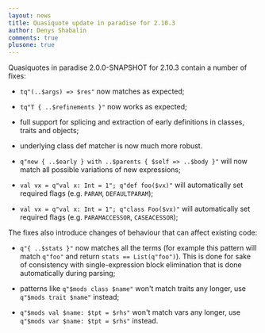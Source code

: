 ```yaml
---
layout: news
title: Quasiquote update in paradise for 2.10.3
author: Denys Shabalin
comments: true
plusone: true
---
```


Quasiquotes in paradise 2.0.0-SNAPSHOT for 2.10.3 contain a number of fixes:

* `tq"(..$args) => $res"` now matches as expected;

* `tq"T { ..$refinements }"` now works as expected;

* full support for splicing and extraction of early definitions in classes, traits and objects;

* underlying class def matcher is now much more robust.

* `q"new { ..$early } with ..$parents { $self => ..$body }"` will now match all possible variations of new expressions;

* `val vx = q"val x: Int = 1"; q"def foo($vx)"` will automatically set required flags (e.g. `PARAM`, `DEFAULTPARAM`);

* `val vx = q"val x: Int = 1"; q"class Foo($vx)"` will automatically set required flags (e.g. `PARAMACCESSOR`, `CASEACESSOR`);

The fixes also introduce changes of behaviour that can affect existing code:

* `q"{ ..$stats }"` now matches all the terms (for example this pattern will match `q"foo"` and return `stats == List(q"foo")`). This is done for sake of consistency with single-expression block elimination that is done automatically during parsing;

* patterns like `q"$mods class $name"` won't match traits any longer, use `q"$mods trait $name"` instead;

* `q"$mods val $name: $tpt = $rhs"` won't match vars any longer, use `q"$mods var $name: $tpt = $rhs"` instead.